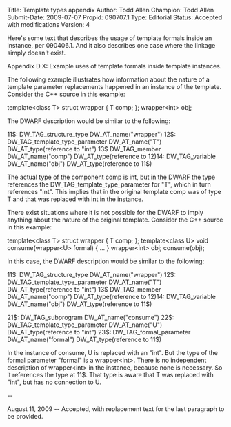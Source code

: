 Title:       Template types appendix
Author:      Todd Allen
Champion:    Todd Allen
Submit-Date: 2009-07-07
Propid:      090707.1
Type:        Editorial
Status:      Accepted with modifications
Version:     4

Here's some text that describes the usage of template formals inside 
an instance, per 090406.1.  And it also describes one case where the 
linkage simply doesn't exist.

Appendix D.X: Example uses of template formals inside template instances.

The following example illustrates how information about the nature of 
a template parameter replacements happened in an instance of the template.  
Consider the C++ source in this example:

   template&lt;class T&gt;
   struct wrapper {
      T comp;
   };
   wrapper&lt;int&gt;  obj;

The DWARF description would be similar to the following:

   11$:   DW_TAG_structure_type
             DW_AT_name("wrapper")
   12$:      DW_TAG_template_type_parameter
                DW_AT_name("T")
                DW_AT_type(reference to "int")
   13$       DW_TAG_member
                DW_AT_name("comp")
                DW_AT_type(reference to 12$)
   14$:   DW_TAG_variable
             DW_AT_name("obj")
             DW_AT_type(reference to 11$)

The actual type of the component comp is int, but in the DWARF the type
references the DW_TAG_template_type_parameter for "T", which in turn 
references "int".  This implies that in the original template comp was 
of type T and that was replaced with int in the instance.

There exist situations where it is not possible for the DWARF to imply 
anything about the nature of the original template.  Consider the C++ 
source in this example:

   template&lt;class T&gt;
   struct wrapper {
      T comp;
   };
   template&lt;class U&gt;
   void consume(wrapper&lt;U&gt;  formal) 
   { 
      ... 
   }
   wrapper&lt;int&gt;  obj;
   consume(obj);

In this case, the DWARF description would be similar to the following:

   11$:   DW_TAG_structure_type
             DW_AT_name("wrapper")
   12$:      DW_TAG_template_type_parameter
                DW_AT_name("T")
                DW_AT_type(reference to "int")
   13$       DW_TAG_member
                DW_AT_name("comp")
                DW_AT_type(reference to 12$)
   14$:   DW_TAG_variable
             DW_AT_name("obj")
             DW_AT_type(reference to 11$)

   21$:   DW_TAG_subprogram
             DW_AT_name("consume")
   22$:      DW_TAG_template_type_parameter
                DW_AT_name("U")
                DW_AT_type(reference to "int")
   23$:      DW_TAG_formal_parameter
                DW_AT_name("formal")
                DW_AT_type(reference to 11$)

In the instance of consume, U is replaced with an "int".  But the type 
of the formal parameter "formal" is a wrapper&lt;int&gt;.  There is no 
independent description of wrapper&lt;int&gt; in the instance, because none 
is necessary.  So it references the type at 11$.  That type is aware 
that T was replaced with "int", but has no connection to U.

--

August 11, 2009 -- Accepted, with replacement text for the last paragraph
to be provided.
